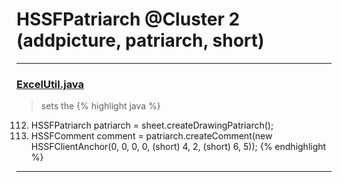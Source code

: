 # HSSFPatriarch @Cluster 2 (addpicture, patriarch, short)

***

### [ExcelUtil.java](https://searchcode.com/codesearch/view/73315299/)
> sets the 
{% highlight java %}
112. HSSFPatriarch patriarch = sheet.createDrawingPatriarch();
114. HSSFComment comment = patriarch.createComment(new HSSFClientAnchor(0, 0, 0, 0, (short) 4, 2, (short) 6, 5));
{% endhighlight %}

***

